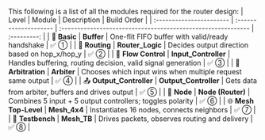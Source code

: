 This following is a list of all the modules required for the router design: 
| Level                    | Module                | Description                                                  | Build Order |
| :----------------------- | :-------------------- | :----------------------------------------------------------- | :---------: |
| 🧩 **Basic**             | **Buffer**            | One-flit FIFO buffer with valid/ready handshake              |     ✅ ①     |
| 🚦 **Routing**           | **Router_Logic**      | Decides output direction based on hop_x/hop_y                |     ✅ ②     |
| 🏁 **Flow Control**      | **Input_Controller**  | Handles buffering, routing decision, valid signal generation |     ✅ ③     |
| 🎯 **Arbitration**       | **Arbiter**           | Chooses which input wins when multiple request same output   |     ✅ ④     |
| 📤 **Output_Controller** | **Output_Controller** | Gets data from arbiter, buffers and drives output            |     ✅ ⑤     |
| 🧠 **Node**              | **Node (Router)**     | Combines 5 input + 5 output controllers; toggles polarity    |     ✅ ⑥     |
| 🌐 **Mesh Top-Level**    | **Mesh_4x4**          | Instantiates 16 nodes, connects neighbors                    |     ✅ ⑦     |
| 🧪 **Testbench**         | **Mesh_TB**           | Drives packets, observes routing and delivery                |     ✅ ⑧     |

